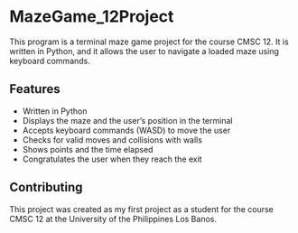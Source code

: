 # MazeGame_12Project
This program is a terminal maze game project for the course CMSC 12. It is written in Python, and it allows the user to navigate a loaded maze using keyboard commands.

## Features
- Written in Python
- Displays the maze and the user’s position in the terminal
- Accepts keyboard commands (WASD) to move the user
- Checks for valid moves and collisions with walls
- Shows points and the time elapsed
- Congratulates the user when they reach the exit

## Contributing
This project was created as my first project as a student for the course CMSC 12 at the University of the Philippines Los Banos.
